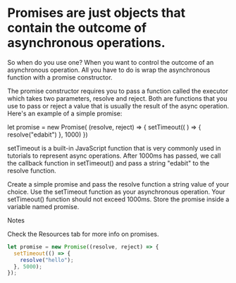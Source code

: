 # Promises are just objects that contain the outcome of asynchronous operations.

So when do you use one? When you want to control the outcome of an asynchronous operation. All you have to do is wrap the asynchronous function with a promise constructor.

The promise constructor requires you to pass a function called the executor which takes two parameters, resolve and reject. Both are functions that you use to pass or reject a value that is usually the result of the async operation. Here's an example of a simple promise:

let promise = new Promise( (resolve, reject) => {
setTimeout(( ) => {
resolve("edabit")
}, 1000)
})

setTimeout is a built-in JavaScript function that is very commonly used in tutorials to represent async operations. After 1000ms has passed, we call the callback function in setTimeout() and pass a string "edabit" to the resolve function.

Create a simple promise and pass the resolve function a string value of your choice. Use the setTimeout function as your asynchronous operation. Your setTimeout() function should not exceed 1000ms. Store the promise inside a variable named promise.

Notes

Check the Resources tab for more info on promises.

```javascript
let promise = new Promise((resolve, reject) => {
  setTimeout(() => {
    resolve("hello");
  }, 5000);
});
```

